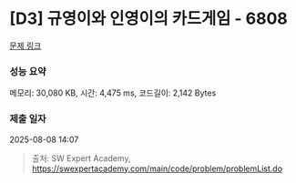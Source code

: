 # [D3] 규영이와 인영이의 카드게임 - 6808 

[문제 링크](https://swexpertacademy.com/main/code/problem/problemDetail.do?contestProbId=AWgv9va6HnkDFAW0) 

### 성능 요약

메모리: 30,080 KB, 시간: 4,475 ms, 코드길이: 2,142 Bytes

### 제출 일자

2025-08-08 14:07



> 출처: SW Expert Academy, https://swexpertacademy.com/main/code/problem/problemList.do